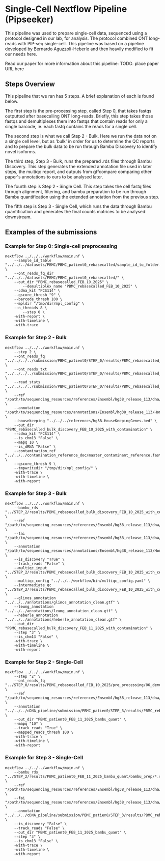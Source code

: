 # Single-Cell Nextflow Pipeline (Pipseeker)

This pipeline was used to prepare single-cell data, sequenced using a protocol designed in our lab, for analysis. The protocol combined ONT long-reads with PIP-seq single-cell. This pipeline was based on a pipeline developed by Bernardo Aguzzoli-Heberle and then heavily modified to fit our needs here. 

Read our paper for more information about this pipeline: TODO: place paper URL here

## Steps Overview

This pipeline that we ran has 5 steps. A brief explanation of each is found below.

The first step is the pre-processing step, called Step 0, that takes fastqs outputted after basecalling ONT long-reads. Briefly, this step takes those fastqs and demultiplexes them into fastqs that contain reads for only a single barcode, ie. each fastq contains the reads for a single cell. 

The second step is what we call Step 2 - Bulk. Here we run the data not on a single cell level, but as 'bulk' in order for us to determine the QC reports and to prepare the bulk data to be run through Bambu Discovery to identify novel isoforms.

The third step, Step 3 - Bulk, runs the prepared .rds files through Bambu Discovery. This step generates the extended annotation file used in later steps, the multiqc report, and outputs from gffcompare comparing other paper's annotations to ours to be analysed later. 

The fourth step is Step 2 - Single Cell. This step takes the cell fastq files through alignment, filtering, and bambu preparation to be run through Bambu quantification using the extended annotation from the previous step.

The fifth step is Step 3 - Single Cell, which runs the data through Bambu quantification and generates the final counts matrices to be analysed downstream.

## Examples of the submissions

### Example for Step 0: Single-cell preprocessing

	nextflow ../../../workflow/main.nf \
		--sample_id_table "../../../datasets/PBMC/PBMC_patient0_rebasecalled/sample_id_to_folder.tsv" \
		--ont_reads_fq_dir "../../../datasets/PBMC/PBMC_patient0_rebasecalled/" \
		--out_dir "PBMC_rebasecalled_FEB_10_2025" \
	        --demultiplex_name "PBMC_rebasecalled_FEB_10_2025" \
		--cdna_kit "PCS114" \
		--qscore_thresh "9" \
		--barcode_thresh 100 \
		--mpldir "/tmp/dir/mpl_config" \
		--n_threads 8 \
	        --step 0 \
		-with-report \
		-with-timeline \
		-with-trace

### Example for Step 2 - Bulk

	nextflow ../../../workflow/main.nf \
		--step 2 \
		--ont_reads_fq "../../../../submission/PBMC_patient0/STEP_0/results/PBMC_rebasecalled_FEB_10_2025/pre_processing/concatenated_fastq_and_sequencing_summary_files/*.fastq" \
		--ont_reads_txt "../../../../submission/PBMC_patient0/STEP_0/results/PBMC_rebasecalled_FEB_10_2025/pre_processing/concatenated_fastq_and_sequencing_summary_files/*.txt" \
		--read_stats "../../../../submission/PBMC_patient0/STEP_0/results/PBMC_rebasecalled_FEB_10_2025/pre_processing/stats/**/*.combined_stats.json" \
		--ref "/path/to/sequencing_resources/references/Ensembl/hg38_release_113/dna/Homo_sapiens.GRCh38.dna.primary_assembly.fa" \
		--annotation "/path/to/sequencing_resources/annotations/Ensembl/hg38_release_113/Homo_sapiens.GRCh38.113.gtf" \
		--housekeeping "../../../references/hg38.HouseKeepingGenes.bed" \
		--out_dir "PBMC_rebasecalled_bulk_discovery_FEB_10_2025_with_contamination" \
		--cdna_kit "PCS114" \
		--is_chm13 "False" \
		--mapq 10 \
		--is_dRNA "False" \
		--contamination_ref "../../../contamination_reference_doc/master_contaminant_reference.fasta" \
		--qscore_thresh 9 \
		--tmpwritedir "/tmp/dir/mpl_config/" \
		-with-trace \
		-with-timeline \
		-with-report 

### Example for Step 3 - Bulk

	nextflow ../../../workflow/main.nf \
		--bambu_rds "../STEP_2/results/PBMC_rebasecalled_bulk_discovery_FEB_10_2025_with_contamination/bambu_prep/*.rds" \
		--ref "/path/to/sequencing_resources/references/Ensembl/hg38_release_113/dna/Homo_sapiens.GRCh38.dna.primary_assembly.fa" \
		--fai "/path/to/sequencing_resources/references/Ensembl/hg38_release_113/dna/Homo_sapiens.GRCh38.dna.primary_assembly.fa.fai" \
		--annotation "/path/to/sequencing_resources/annotations/Ensembl/hg38_release_113/Homo_sapiens.GRCh38.113.chr.gtf" \
		--is_discovery "True" \
		--track_reads "False" \
		--multiqc_input "../STEP_2/results/PBMC_rebasecalled_bulk_discovery_FEB_10_2025_with_contamination/multiQC_input/**" \
		--multiqc_config "../../../workflow/bin/multiqc_config.yaml" \
		--intermediate_qc "../STEP_2/results/PBMC_rebasecalled_bulk_discovery_FEB_10_2025_with_contamination/intermediate_qc_reports/" \
		--glinos_annotation "../../../annotations/glinos_annotation_clean.gtf" \
		--leung_annotation "../../../annotations/leung_annotation_clean.gtf" \
		--heberle_annotation "../../../annotations/heberle_annotation_clean.gtf" \
		--out_dir "PBMC_rebasecalled_bulk_discovery_FEB_11_2025_with_contamination" \
		--step "3" \
		--is_chm13 "False" \
		-with-trace \
		-with-timeline \
		-with-report 

### Example for Step 2 - Single-Cell
	nextflow ../../../workflow/main.nf \
		--step "2" \
		--ont_reads_fq "../STEP_0/results/PBMC_rebasecalled_FEB_10_2025/pre_processing/06_demultiplexed/**/*.fastq" \
		--ref "/path/to/sequencing_resources/references/Ensembl/hg38_release_113/dna/Homo_sapiens.GRCh38.dna.primary_assembly.fa" \
		--annotation "../../../cDNA_pipeline/submission/PBMC_patien0/STEP_3/results/PBMC_rebasecalled_bulk_discovery_FEB_11_2025_with_contamination/bambu_discovery/extended_annotations.gtf" \
		--out_dir "PBMC_patient0_FEB_11_2025_bambu_quant" \
		--mapq "10" \
		--track_reads "True" \
		--mapped_reads_thresh 100 \
		-with-trace \
		-with-timeline \
		-with-report

### Example for Step 3 - Single-Cell

	nextflow ../../../workflow/main.nf \
		--bambu_rds "../STEP_2/results/PBMC_patient0_FEB_11_2025_bambu_quant/bambu_prep/*.rds" \
		--ref "/path/to/sequencing_resources/references/Ensembl/hg38_release_113/dna/Homo_sapiens.GRCh38.dna.primary_assembly.fa" \
		--fai "/path/to/sequencing_resources/references/Ensembl/hg38_release_113/dna/Homo_sapiens.GRCh38.dna.primary_assembly.fa.fai" \
		--annotation "../../../cDNA_pipeline/submission/PBMC_patien0/STEP_3/results/PBMC_rebasecalled_bulk_discovery_FEB_11_2025_with_contamination/bambu_discovery/extended_annotations.gtf" \
		--is_discovery "False" \
		--track_reads "False" \
		--out_dir "PBMC_patient0_FEB_11_2025_bambu_quant" \
		--step "3" \
		--is_chm13 "False" \
		-with-trace \
		-with-timeline \
		-with-report



